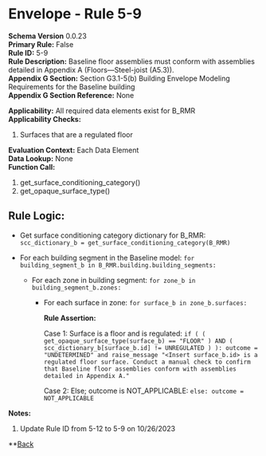 # Envelope - Rule 5-9
**Schema Version** 0.0.23  
**Primary Rule:** False  
**Rule ID:** 5-9  
**Rule Description:** Baseline floor assemblies must conform with assemblies detailed in  Appendix A (Floors—Steel-joist (A5.3)).  
**Appendix G Section:** Section G3.1-5(b) Building Envelope Modeling Requirements for the Baseline building  
**Appendix G Section Reference:** None  

**Applicability:** All required data elements exist for B_RMR  
**Applicability Checks:**  
  1. Surfaces that are a regulated floor
 
**Evaluation Context:** Each Data Element  
**Data Lookup:** None  
**Function Call:**

  1. get_surface_conditioning_category()  
  2. get_opaque_surface_type()  

## Rule Logic:  

- Get surface conditioning category dictionary for B_RMR: ```scc_dictionary_b = get_surface_conditioning_category(B_RMR)```  

- For each building segment in the Baseline model: ```for building_segment_b in B_RMR.building.building_segments:```  

  - For each zone in building segment: ```for zone_b in building_segment_b.zones:```

    - For each surface in zone: ```for surface_b in zone_b.surfaces:```

        **Rule Assertion:**  

        Case 1: Surface is a floor and is regulated: ```if ( ( get_opaque_surface_type(surface_b) == "FLOOR" ) AND ( scc_dictionary_b[surface_b.id] != UNREGULATED ) ):
        outcome = "UNDETERMINED" and raise_message "<Insert surface_b.id> is a regulated floor surface. Conduct a manual check to confirm that Baseline floor assemblies conform with assemblies detailed in Appendix A."```  

        Case 2: Else; outcome is NOT_APPLICABLE: ```else: outcome = NOT_APPLICABLE```  

**Notes:**

1. Update Rule ID from 5-12 to 5-9 on 10/26/2023

**[Back](../_toc.md)